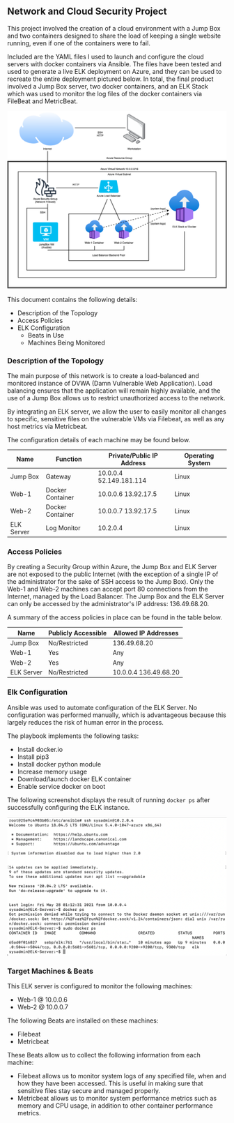 ## Network and Cloud Security Project

This project involved the creation of a cloud environment with a Jump Box and two containers designed to share the load of keeping a single website running, even if one of the containers were to fail.

Included are the YAML files I used to launch and configure the cloud servers with docker containers via Ansible. The files have been tested and used to generate a live ELK deployment on Azure, and they can be used to recreate the entire deployment pictured below. In total, the final product involved a Jump Box server, two docker containers, and an ELK Stack which was used to monitor the log files of the docker containers via FileBeat and MetricBeat.

![](Diagrams/Cloud-Security-with-ELK-Stack.png)

This document contains the following details:
- Description of the Topology
- Access Policies
- ELK Configuration
  - Beats in Use
  - Machines Being Monitored



### Description of the Topology

The main purpose of this network is to create a load-balanced and monitored instance of DVWA (Damn Vulnerable Web Application). Load balancing ensures that the application will remain highly available, and the use of a Jump Box allows us to restrict unauthorized access to the network. 

By integrating an ELK server, we allow the user to easily monitor all changes to specific, sensitive files on the vulnerable VMs via Filebeat, as well as any host metrics via Metricbeat.

The configuration details of each machine may be found below.

| Name       | Function         | Private/Public IP Address  | Operating System |
|------------|------------------|----------------------------|------------------|
| Jump Box   | Gateway          | 10.0.0.4 52.149.181.114    | Linux            |
| Web-1      | Docker Container | 10.0.0.6 13.92.17.5        | Linux            |
| Web-2      | Docker Container | 10.0.0.7 13.92.17.5        | Linux            |
| ELK Server | Log Monitor      | 10.2.0.4                   | Linux            |



### Access Policies

By creating a Security Group within Azure, the Jump Box and ELK Server are not exposed to the public Internet (with the exception of a single IP of the administrator for the sake of SSH access to the Jump Box). Only the Web-1 and Web-2 machines can accept port 80 connections from the Internet, managed by the Load Balancer. The Jump Box and the ELK Server can only be accessed by the administrator's IP address: 136.49.68.20.

A summary of the access policies in place can be found in the table below.

| Name       | Publicly Accessible | Allowed IP Addresses   |
|------------|---------------------|------------------------|
| Jump Box   | No/Restricted       | 136.49.68.20           |
| Web-1      | Yes                 | Any                    |
| Web-2      | Yes                 | Any                    |
| ELK Server | No/Restricted       | 10.0.0.4 136.49.68.20  |



### Elk Configuration

Ansible was used to automate configuration of the ELK Server. No configuration was performed manually, which is advantageous because this largely reduces the risk of human error in the process.

The playbook implements the following tasks:
- Install docker.io
- Install pip3
- Install docker python module
- Increase memory usage
- Download/launch docker ELK container
- Enable service docker on boot

The following screenshot displays the result of running `docker ps` after successfully configuring the ELK instance.

![](Ansible/ELK-Server-docker-ps.jpg)



### Target Machines & Beats
This ELK server is configured to monitor the following machines:
- Web-1 @ 10.0.0.6
- Web-2 @ 10.0.0.7

The following Beats are installed on these machines:
- Filebeat
- Metricbeat

These Beats allow us to collect the following information from each machine:
- Filebeat allows us to monitor system logs of any specified file, when and how they have been accessed. This is useful in making sure that sensitive files stay secure and managed properly.
- Metricbeat allows us to monitor system performance metrics such as memory and CPU usage, in addition to other container performance metrics. 

